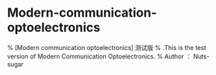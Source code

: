 # Modern-communication-optoelectronics
% [Modern communication optoelectronics] 测试版
% .This is the test version of Modern Communication Optoelectronics.
% Author ： Nuts-sugar
